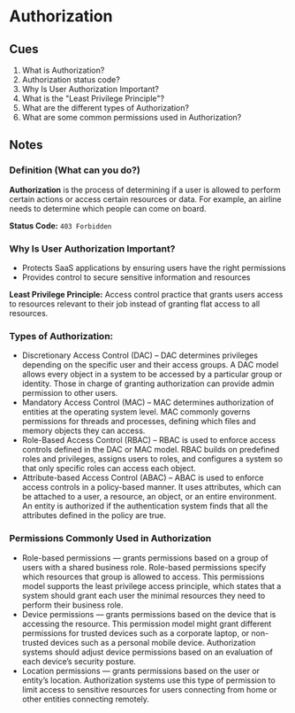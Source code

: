 # Authorization

## Cues

1. What is Authorization?
2. Authorization status code?
3. Why Is User Authorization Important?
4. What is the "Least Privilege Principle"?
5. What are the different types of Authorization?
6. What are some common permissions used in Authorization?

## Notes

### Definition (What can you do?)

**Authorization** is the process of determining if a user is allowed to perform certain actions or access certain resources or data. For example, an airline needs to determine which people can come on board.

**Status Code:** `403 Forbidden`

### Why Is User Authorization Important?

- Protects SaaS applications by ensuring users have the right permissions
- Provides control to secure sensitive information and resources
  
**Least Privilege Principle:** Access control practice that grants users access to resources relevant to their job instead of granting flat access to all resources.

### Types of Authorization:
- Discretionary Access Control (DAC)‍ – DAC determines privileges depending on the specific user and their access groups. A DAC model allows every object in a system to be accessed by a particular group or identity. Those in charge of granting authorization can provide admin permission to other users.
- Mandatory Access Control (MAC) – MAC determines authorization of entities at the operating system level. MAC commonly governs permissions for threads and processes, defining which files and memory objects they can access. 
- Role-Based Access Control (RBAC) – RBAC is used to enforce access controls defined in the DAC or MAC model. RBAC builds on predefined roles and privileges, assigns users to roles, and configures a system so that only specific roles can access each object.
- Attribute-based Access Control (ABAC) – ABAC is used to enforce access controls in a policy-based manner. It uses attributes, which can be attached to a user, a resource, an object, or an entire environment. An entity is authorized if the authentication system finds that all the attributes defined in the policy are true.

### Permissions Commonly Used in Authorization
- Role-based permissions — grants permissions based on a group of users with a shared business role. Role-based permissions specify which resources that group is allowed to access. This permissions model supports the least privilege access principle, which states that a system should grant each user the minimal resources they need to perform their business role.
- Device permissions — grants permissions based on the device that is accessing the resource. This permission model might grant different permissions for trusted devices such as a corporate laptop, or non-trusted devices such as a personal mobile device. Authorization systems should adjust device permissions based on an evaluation of each device’s security posture.
- Location permissions — grants permissions based on the user or entity’s location. Authorization systems use this type of permission to limit access to sensitive resources for users connecting from home or other entities connecting remotely.
